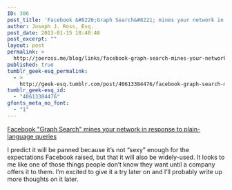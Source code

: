 ```yaml
---
ID: 306
post_title: 'Facebook &#8220;Graph Search&#8221; mines your network in response to plain-language queries'
author: Joseph J. Ross, Esq.
post_date: 2013-01-15 18:40:48
post_excerpt: ""
layout: post
permalink: >
  http://joeross.me/blog/links/facebook-graph-search-mines-your-network-in/
published: true
tumblr_geek-esq_permalink:
  - >
    http://geek-esq.tumblr.com/post/40613384476/facebook-graph-search-mines-your-network-in
tumblr_geek-esq_id:
  - "40613384476"
gfonts_meta_no_font:
  - "1"
---
```

<a href='http://thenextweb.com/facebook/2013/01/15/facebook-introduces-graph-search/'>Facebook "Graph Search" mines your network in response to plain-language queries
</a><div class="link_description"><p>I predict it will be panned because it&#8217;s not &#8220;sexy&#8221; enough for the expectations Facebook raised, but that it will also be widely-used. It looks to me like one of those things people don&#8217;t know they want until a company offers it to them. I&#8217;m excited to give it a try later on and I&#8217;ll probably write up more thoughts on it later.</p></div>
